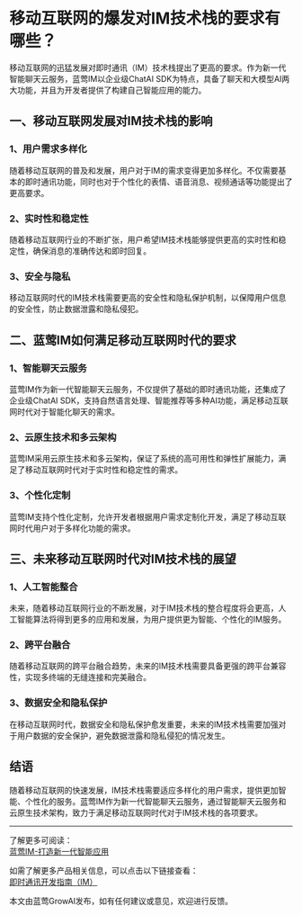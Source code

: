 # 移动互联网的爆发对IM技术栈的要求有哪些？

移动互联网的迅猛发展对即时通讯（IM）技术栈提出了更高的要求。作为新一代智能聊天云服务，蓝莺IM以企业级ChatAI SDK为特点，具备了聊天和大模型AI两大功能，并且为开发者提供了构建自己智能应用的能力。

## 一、移动互联网发展对IM技术栈的影响

### 1、用户需求多样化
随着移动互联网的普及和发展，用户对于IM的需求变得更加多样化。不仅需要基本的即时通讯功能，同时也对于个性化的表情、语音消息、视频通话等功能提出了更高要求。

### 2、实时性和稳定性
随着移动互联网行业的不断扩张，用户希望IM技术栈能够提供更高的实时性和稳定性，确保消息的准确传达和即时回复。

### 3、安全与隐私
移动互联网时代的IM技术栈需要更高的安全性和隐私保护机制，以保障用户信息的安全性，防止数据泄露和隐私侵犯。

## 二、蓝莺IM如何满足移动互联网时代的要求

### 1、智能聊天云服务
蓝莺IM作为新一代智能聊天云服务，不仅提供了基础的即时通讯功能，还集成了企业级ChatAI SDK，支持自然语言处理、智能推荐等多种AI功能，满足移动互联网时代对于智能化聊天的需求。

### 2、云原生技术和多云架构
蓝莺IM采用云原生技术和多云架构，保证了系统的高可用性和弹性扩展能力，满足了移动互联网时代对于实时性和稳定性的需求。

### 3、个性化定制
蓝莺IM支持个性化定制，允许开发者根据用户需求定制化开发，满足了移动互联网时代用户对于多样化功能的需求。

## 三、未来移动互联网时代对IM技术栈的展望

### 1、人工智能整合
未来，随着移动互联网行业的不断发展，对于IM技术栈的整合程度将会更高，人工智能算法将得到更多的应用和发展，为用户提供更为智能、个性化的IM服务。

### 2、跨平台融合
随着移动互联网的跨平台融合趋势，未来的IM技术栈需要具备更强的跨平台兼容性，实现多终端的无缝连接和完美融合。

### 3、数据安全和隐私保护
在移动互联网时代，数据安全和隐私保护愈发重要，未来的IM技术栈需要加强对于用户数据的安全保护，避免数据泄露和隐私侵犯的情况发生。

## 结语

随着移动互联网的快速发展，IM技术栈需要适应多样化的用户需求，提供更加智能、个性化的服务。蓝莺IM作为新一代智能聊天云服务，通过智能聊天云服务和云原生技术架构，致力于满足移动互联网时代对于IM技术栈的各项要求。

---

了解更多可阅读：  
[蓝莺IM-打造新一代智能应用](https://www.lanyingim.com)

如需了解更多产品相关信息，可以点击以下链接查看：  
[即时通讯开发指南（IM）](../)

本文由蓝莺GrowAI发布，如有任何建议或意见，欢迎进行反馈。
